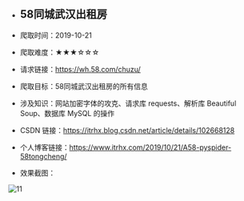 - ## 58同城武汉出租房

- 爬取时间：2019-10-21

- 爬取难度：★★★☆☆☆

- 请求链接：https://wh.58.com/chuzu/

- 爬取目标：58同城武汉出租房的所有信息

- 涉及知识：网站加密字体的攻克、请求库 requests、解析库 Beautiful Soup、数据库 MySQL 的操作

- CSDN 链接：https://itrhx.blog.csdn.net/article/details/102668128

- 个人博客链接：https://www.itrhx.com/2019/10/21/A58-pyspider-58tongcheng/

- 效果截图：

![11](https://cdn.jsdelivr.net/gh/TRHX/ImageHosting/ITRHX-PIC/A58/11.png)
